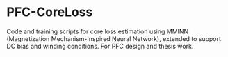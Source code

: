 # PFC-CoreLoss

Code and training scripts for core loss estimation using MMINN (Magnetization Mechanism-Inspired Neural Network), extended to support DC bias and winding conditions. For PFC design and thesis work.
